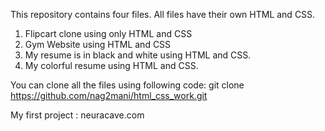 This repository contains four files. All files have their own HTML and CSS.

1. Flipcart clone using only HTML and CSS
2. Gym Website using HTML and CSS
3. My resume is in black and white using HTML and CSS.
4. My colorful resume using HTML and CSS.

You can clone all the files using following code: git clone https://github.com/nag2mani/html_css_work.git

My first project : neuracave.com
